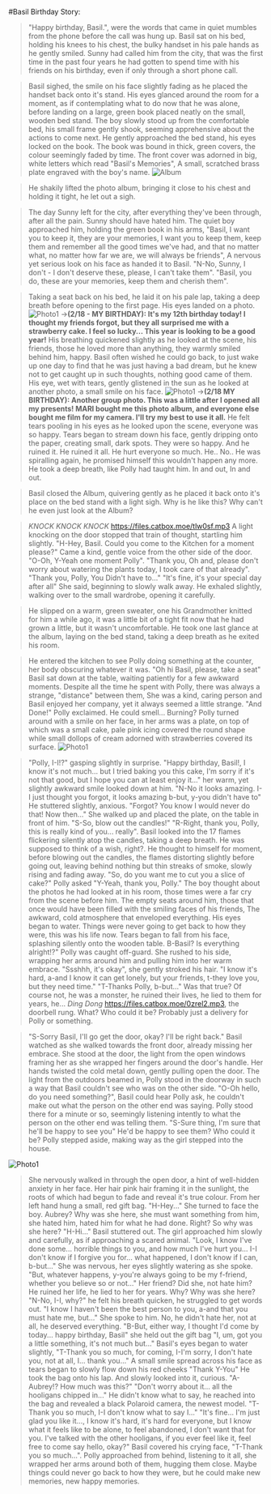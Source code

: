 #Basil Birthday Story:


>"Happy birthday, Basil.", were the words that came in quiet mumbles  from the phone before the call was hung up.
>Basil sat on his bed, holding his knees to his chest, the bulky handset in his pale hands as he gently smiled.
>Sunny had called him from the city, that was the first time in the past four years he had gotten to spend time with his friends on his birthday, even if only through a short phone call.

>Basil sighed, the smile on his face slightly fading as he placed the handset back onto it's stand.
>His eyes glanced around the room for a moment, as if contemplating what to do now that he was alone, before landing on a large, green book placed neatly on the small, wooden bed stand.
>The boy slowly stood up from the comfortable bed, his small frame gently shook, seeming apprehensive about the actions to come next.
>He gently approached the bed stand, his eyes locked on the book.
>The book was bound in thick, green covers, the colour seemingly faded by time. The front cover was adorned in big, white letters which read "Basil's Memories", A small, scratched brass plate engraved with the boy's name.
![Album](https://files.catbox.moe/w7pd15.png)

>He shakily lifted the photo album, bringing it close to his chest and holding it tight, he let out a sigh.

>The day Sunny left for the city, after everything they've been through, after all the pain.
>Sunny should have hated him.
>The quiet boy approached him, holding the green book in his arms, "Basil, I want you to keep it, they are your memories, I want you to keep them, keep them and remember all the good times we've had, and that no matter what, no matter how far we are, we will always be friends", A nervous yet serious look on his face as handed it to Basil.
>"N-No, Sunny, I don't - I don't deserve these, please, I can't take them".
>"Basil, you do, these are your memories, keep them and cherish them".

>Taking a seat back on his bed, he laid it on his pale lap, taking a deep breath before opening to the first page.
>His eyes landed on a photo.
![Photo1](https://files.catbox.moe/6736ho.png)
>->**(2/18 - MY BIRTHDAY): It's my 12th birthday today! I thought my friends forgot, but they all surprised me with a strawberry cake. I feel so lucky... This year is looking to be a good year!**
>His breathing quickened slightly as he looked at the scene, his friends, those he loved more than anything, they warmly smiled behind him, happy.
>Basil often wished he could go back, to just wake up one day to find that he was just having a bad dream, but he knew not to get caught up in such thoughts, nothing good came of them.
>His eye, wet with tears, gently glistened in the sun as he looked at another photo, a small smile on his face.
![Photo1](https://files.catbox.moe/neq902.png)
>->**(2/18 MY BIRTHDAY): Another group photo. This was a little after I opened all my presents! MARI bought me this photo album, and everyone else bought me film for my camera. I'll try my best to use it all.**
>He felt tears pooling in his eyes as he looked upon the scene, everyone was so happy.
>Tears began to stream down his face, gently dripping onto the paper, creating small, dark spots.
>They were so happy.
>And he ruined it.
>He ruined it all.
>He hurt everyone so much.
>He.. No..
>He was spiralling again, he promised himself this wouldn't happen any more.
>He took a deep breath, like Polly had taught him.
>In and out, In and out.

>Basil closed the Album, quivering gently as he placed it back onto it's place on the bed stand with a light sigh.
>Why is he like this?
>Why can't he even just look at the Album?

>*KNOCK* *KNOCK* *KNOCK* https://files.catbox.moe/tlw0sf.mp3
>A light knocking on the door stopped that train of thought, startling him slightly.
>"H-Hey, Basil. Could you come to the Kitchen for a moment please?" Came a kind, gentle voice from the other side of the door.
>"O-Oh, Y-Yeah one moment Polly".
>"Thank you, Oh and, please don't worry about watering the plants today, I took care of that already".
>"Thank you, Polly, You Didn't have to..."
>"It's fine, it's your special day after all" She said, beginning to slowly walk away.
>He exhaled slightly, walking over to the small wardrobe, opening it carefully.

>He slipped on a warm, green sweater, one his Grandmother knitted for him a while ago, it was a little bit of a tight fit now that he had grown a little, but it wasn't uncomfortable.
>He took one last glance at the album, laying on the bed stand, taking a deep breath as he exited his room.

>He entered the kitchen to see Polly doing something at the counter, her body obscuring whatever it was.
>"Oh hi Basil, please, take a seat"
>Basil sat down at the table, waiting patiently for a few awkward moments.
>Despite all the time he spent with Polly, there was always a strange, "distance" between them, She was a kind, caring person and Basil enjoyed her company, yet it always seemed a little strange.
>"And Done!" Polly exclaimed.
>He could smell... Burning?
>Polly turned around with a smile on her face, in her arms was a plate, on top of which was a small cake, pale pink icing covered the round shape while small dollops of cream adorned with strawberries covered its surface.
![Photo1](https://files.catbox.moe/4uzr0b.jpg)

>"Polly, I-I!?" gasping slightly in surprise.
>"Happy birthday, Basil!, I know it's not much... but I tried baking you this cake, I'm sorry if it's not that good, but I hope you can at least enjoy it..." her warm, yet slightly awkward smile looked down at him.
>"N-No it looks amazing. I-I just thought you forgot, it looks amazing b-but, y-you didn't have to" He stuttered slightly, anxious.
>"Forgot? You know I would never do that! Now then..." She walked up and placed the plate, on the table in front of him.
>"S-So, blow out the candles!"
>"R-Right, thank you, Polly, this is really kind of you... really".
>Basil looked into the 17 flames flickering silently atop the candles, taking a deep breath.
>He was supposed to think of a wish, right?.
>He thought to himself for moment, before blowing out the candles, the flames distorting slightly before going out, leaving behind nothing but thin streaks of smoke, slowly rising and fading away.
>"So, do you want me to cut you a slice of cake?" Polly asked
>"Y-Yeah, thank you, Polly."
>The boy thought about the photos he had looked at in his room, those times were a far cry from the scene before him.
>The empty seats around him, those that once would have been filled with the smiling faces of his friends,
>The awkward, cold atmosphere that enveloped everything.
>His eyes began to  water.
>Things were never going to get back to how they were, this was his life now.
>Tears began to fall from his face, splashing silently onto the wooden table.
>B-Basil? Is everything alright!?" Polly was caught off-guard.
>She rushed to his side, wrapping her arms around him and pulling him into her warm embrace.
>"Ssshhh, it's okay", she gently stroked his hair.
>"I know it's hard, a-and I know it can get lonely, but your friends, t-they love you, but they need time."
>"T-Thanks Polly, b-but..."
>Was that true?
>Of course not, he was a monster, he ruined their lives, he lied to them for years, he...
>*Ding Dong* https://files.catbox.moe/0zrel2.mp3, the doorbell rung.
>What?
>Who could it be?
>Probably just a delivery for Polly or something.

>"S-Sorry Basil, I'll go get the door, okay? I'll be right back."
>Basil watched as she walked towards the front door, already missing her embrace.
>She stood at the door, the light from the open windows framing her as she wrapped her fingers around the door's handle.
>Her hands twisted the cold metal down, gently pulling open the door.
>The light from the outdoors beamed in, Polly stood in the doorway in such a way that Basil couldn't see who was on the other side.
>"O-Oh hello, do you need something?", Basil could hear Polly ask, he couldn't make out what the person on the other end was saying.
>Polly stood there for a minute or so, seemingly listening intently to what the person on the other end was telling them.
>"S-Sure thing, I'm sure that he'll be happy to see you"
>He'd be happy to see them? Who could it be?
>Polly stepped aside, making way as the girl stepped into the house.

![Photo1](https://files.catbox.moe/8y09qs.png)
>She nervously walked in through the open door, a hint of well-hidden anxiety in her face.
>Her hair pink hair framing it in the sunlight, the roots of which had begun to fade and reveal it's true colour.
>From her left hand hung a small, red gift bag.
>"H-Hey..." She turned to face the boy.
>Aubrey? Why was she here, she must want something from him, she hated him, hated him for what he had done.
>Right?
>So why was she here?
>"H-Hi..." Basil stuttered out.
>The girl approached him slowly and carefully, as if approaching a scared animal.
>"Look, I know I've done some... horrible things to you, and how much I've hurt you... I-I don't know if I forgive you for... what happened, I don't know if I can, b-but..." She was nervous, her eyes slightly watering as she spoke.
>"But, whatever happens, y-you're always going to be my f-friend, whether you believe so or not..."
>Her friend?
>Did she, not hate him? He ruined her life, he lied to her for years.
>Why?
>Why was she here?
>"N-No, I-I, why?" he felt his breath quicken, he struggled to get words out.
>"I know I haven't been the best person to you, a-and that you must hate me, but..." She spoke to him.
>No, he didn't hate her, not at all, he deserved everything.
>"B-But, either way, I thought I'd come by today... happy birthday, Basil" she held out the gift bag "I, um, got you a little something, it's not much but..."
>Basil's eyes began to water slightly, "T-Thank you so much, for coming, I-I'm sorry, I don't hate you, not at all, I... thank you..."
>A small smile spread across his face as tears began to slowly flow down his red cheeks "Thank Y-You"
>He took the bag onto his lap. And slowly looked into it, curious. "A-Aubrey!? How much was this?"
>"Don't worry about it... all the hooligans chipped in..."
>He didn't know what to say, he reached into the bag and revealed a black Polaroid camera, the newest model.
>"T-Thank you so much, I-I don't know what to say I..."
>"It's fine... I'm just glad you like it..., I know it's hard, it's hard for everyone, but I know what it feels like to be alone, to feel abandoned, I don't want that for you. I've talked with the other hooligans, if you ever feel like it, feel free to come say hello, okay?"
>Basil covered his crying face, "T-Thank you so much...".
>Polly approached from behind, listening to it all, she wrapped her arms around both of them, hugging them close.
>Maybe things could never go back to how they were, but he could make new memories, new happy memories.